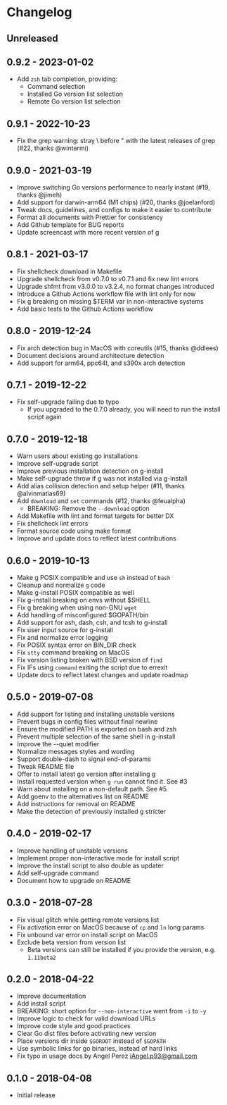 # Changelog

## Unreleased


## 0.9.2 - 2023-01-02

- Add `zsh` tab completion, providing:
    - Command selection
    - Installed Go version list selection
    - Remote Go version list selection

## 0.9.1 - 2022-10-23

- Fix the grep warning: stray \ before " with the latest releases of grep (#22, thanks @wintermi)

## 0.9.0 - 2021-03-19

- Improve switching Go versions performance to nearly instant (#19, thanks @jimeh)
- Add support for darwin-arm64 (M1 chips) (#20, thanks @joelanford)
- Tweak docs, guidelines, and configs to make it easier to contribute
- Format all documents with Prettier for consistency
- Add Github template for BUG reports
- Update screencast with more recent version of g

## 0.8.1 - 2021-03-17

- Fix shellcheck download in Makefile
- Upgrade shellcheck from v0.7.0 to v0.7.1 and fix new lint errors
- Upgrade shfmt from v3.0.0 to v3.2.4, no format changes introduced
- Introduce a Github Actions workflow file with lint only for now
- Fix g breaking on missing $TERM var in non-interactive systems
- Add basic tests to the Github Actions workflow

## 0.8.0 - 2019-12-24

- Fix arch detection bug in MacOS with coreutils (#15, thanks @ddlees)
- Document decisions around architecture detection
- Add support for arm64, ppc64l, and s390x arch detection

## 0.7.1 - 2019-12-22

- Fix self-upgrade failing due to typo
  - If you upgraded to the 0.7.0 already, you will need to run the install script again

## 0.7.0 - 2019-12-18

- Warn users about existing go installations
- Improve self-upgrade script
- Improve previous installation detection on g-install
- Make self-upgrade throw if g was not installed via g-install
- Add alias collision detection and setup helper (#11, thanks @alvinmatias69)
- Add `download` and `set` commands (#12, thanks @feualpha)
  - BREAKING: Remove the `--download` option
- Add Makefile with lint and format targets for better DX
- Fix shellcheck lint errors
- Format source code using make format
- Improve and update docs to reflect latest contributions

## 0.6.0 - 2019-10-13

- Make g POSIX compatible and use `sh` instead of `bash`
- Cleanup and normalize `g` code
- Make g-install POSIX compatible as well
- Fix g-install breaking on envs without $SHELL
- Fix g breaking when using non-GNU `wget`
- Add handling of misconfigured $GOPATH/bin
- Add support for ash, dash, csh, and tcsh to g-install
- Fix user input source for g-install
- Fix and normalize error logging
- Fix POSIX syntax error on BIN_DIR check
- Fix `stty` command breaking on MacOS
- Fix version listing broken with BSD version of `find`
- Fix IFs using `command` exiting the script due to errexit
- Update docs to reflect latest changes and update roadmap

## 0.5.0 - 2019-07-08

- Add support for listing and installing unstable versions
- Prevent bugs in config files without final newline
- Ensure the modified PATH is exported on bash and zsh
- Prevent multiple selection of the same shell in g-install
- Improve the --quiet modifier
- Normalize messages styles and wording
- Support double-dash to signal end-of-params
- Tweak README file
- Offer to install latest go version after installing g
- Install requested version when `g run` cannot find it. See #3
- Warn about installing on a non-default path. See #5
- Add goenv to the alternatives list on README
- Add instructions for removal on README
- Make the detection of previously installed g stricter

## 0.4.0 - 2019-02-17

- Improve handling of unstable versions
- Implement proper non-interactive mode for install script
- Improve the install script to also double as updater
- Add self-upgrade command
- Document how to upgrade on README

## 0.3.0 - 2018-07-28

- Fix visual glitch while getting remote versions list
- Fix activation error on MacOS because of `cp` and `ln` long params
- Fix unbound var error on install script on MacOS
- Exclude beta version from version list
  - Beta versions can still be installed if you provide the version, e.g. `1.11beta2`

## 0.2.0 - 2018-04-22

- Improve documentation
- Add install script
- BREAKING: short option for `--non-interactive` went from `-i` to `-y`
- Improve logic to check for valid download URLs
- Improve code style and good practices
- Clear Go dist files before activating new version
- Place versions dir inside `$GOROOT` instead of `$GOPATH`
- Use symbolic links for go binaries, instead of hard links
- Fix typo in usage docs by Angel Perez <iAngel.p93@gmail.com>

## 0.1.0 - 2018-04-08

- Initial release
